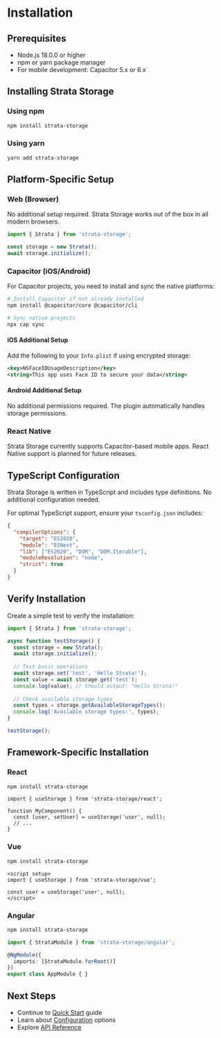 # Installation

## Prerequisites

- Node.js 18.0.0 or higher
- npm or yarn package manager
- For mobile development: Capacitor 5.x or 6.x

## Installing Strata Storage

### Using npm

```bash
npm install strata-storage
```

### Using yarn

```bash
yarn add strata-storage
```

## Platform-Specific Setup

### Web (Browser)

No additional setup required. Strata Storage works out of the box in all modern browsers.

```typescript
import { Strata } from 'strata-storage';

const storage = new Strata();
await storage.initialize();
```

### Capacitor (iOS/Android)

For Capacitor projects, you need to install and sync the native platforms:

```bash
# Install Capacitor if not already installed
npm install @capacitor/core @capacitor/cli

# Sync native projects
npx cap sync
```

#### iOS Additional Setup

Add the following to your `Info.plist` if using encrypted storage:

```xml
<key>NSFaceIDUsageDescription</key>
<string>This app uses Face ID to secure your data</string>
```

#### Android Additional Setup

No additional permissions required. The plugin automatically handles storage permissions.

### React Native

Strata Storage currently supports Capacitor-based mobile apps. React Native support is planned for future releases.

## TypeScript Configuration

Strata Storage is written in TypeScript and includes type definitions. No additional configuration needed.

For optimal TypeScript support, ensure your `tsconfig.json` includes:

```json
{
  "compilerOptions": {
    "target": "ES2020",
    "module": "ESNext",
    "lib": ["ES2020", "DOM", "DOM.Iterable"],
    "moduleResolution": "node",
    "strict": true
  }
}
```

## Verify Installation

Create a simple test to verify the installation:

```typescript
import { Strata } from 'strata-storage';

async function testStorage() {
  const storage = new Strata();
  await storage.initialize();
  
  // Test basic operations
  await storage.set('test', 'Hello Strata!');
  const value = await storage.get('test');
  console.log(value); // Should output: "Hello Strata!"
  
  // Check available storage types
  const types = storage.getAvailableStorageTypes();
  console.log('Available storage types:', types);
}

testStorage();
```

## Framework-Specific Installation

### React

```bash
npm install strata-storage
```

```tsx
import { useStorage } from 'strata-storage/react';

function MyComponent() {
  const [user, setUser] = useStorage('user', null);
  // ...
}
```

### Vue

```bash
npm install strata-storage
```

```vue
<script setup>
import { useStorage } from 'strata-storage/vue';

const user = useStorage('user', null);
</script>
```

### Angular

```bash
npm install strata-storage
```

```typescript
import { StrataModule } from 'strata-storage/angular';

@NgModule({
  imports: [StrataModule.forRoot()]
})
export class AppModule { }
```

## Next Steps

- Continue to [Quick Start](./quick-start.md) guide
- Learn about [Configuration](./configuration.md) options
- Explore [API Reference](../api/README.md)